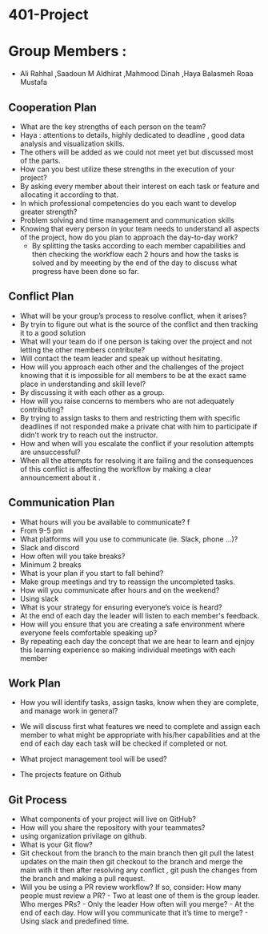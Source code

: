 # 401-Project

# Group Members :
- Ali Rahhal ,Saadoun M Aldhirat ,Mahmood Dinah ,Haya Balasmeh Roaa Mustafa

## Cooperation Plan

- What are the key strengths of each person on the team?
 - Haya : attentions to details, highly dedicated to deadline , good data analysis and visualization skills.
  - The others will be added as we could not meet yet but discussed most of the parts.
- How can you best utilize these strengths in the execution of your project?
 - By asking every member about their interest on each task or feature and allocating it according to that.
- In which professional competencies do you each want to develop greater strength?
 - Problem solving and time management and communication skills
- Knowing that every person in your team needs to understand all aspects of the project, how do you plan to approach the day-to-day work?
  - By splitting the tasks according to each member capabilities and then checking the workflow each 2 hours and how the tasks is solved and by meeeting by the end of the day to discuss what progress have been done so far.

## Conflict Plan

- What will be your group’s process to resolve conflict, when it arises?
 - By tryin to figure out what is the source of the conflict and then tracking it to a good solution
- What will your team do if one person is taking over the project and not letting the other members contribute?
 - Will contact the team leader and speak up without hesitating.
- How will you approach each other and the challenges of the project knowing that it is impossible for all members to be at the exact same place in understanding and skill level?
 - By discussing it with each other as a group.
- How will you raise concerns to members who are not adequately contributing?
 - By trying to assign tasks to them and restricting them with specific deadlines if not responded make a private chat with him to participate if didn't work try to reach out the instructor.
- How and when will you escalate the conflict if your resolution attempts are unsuccessful?
 - When all the attempts for resolving it are failing and the consequences of this conflict is affecting the workflow by making a clear announcement about it .

## Communication Plan

- What hours will you be available to communicate? f
 - From 9-5 pm
- What platforms will you use to communicate (ie. Slack, phone …)?
 - Slack and discord
- How often will you take breaks?
 - Minimum 2 breaks
- What is your plan if you start to fall behind?
 - Make group meetings and try to reassign the uncompleted tasks.
- How will you communicate after hours and on the weekend?
 - Using slack
- What is your strategy for ensuring everyone’s voice is heard?
 - At the end of each day the leader will listen to each member's feedback.
- How will you ensure that you are creating a safe environment where everyone feels comfortable speaking up?
 - By repeating each day the concept that we are hear to learn and ejnjoy this learning experience so making individual meetings with each member

## Work Plan

- How you will identify tasks, assign tasks, know when they are complete, and manage work in general?
 - We will discuss first what features we need to complete and assign each member to what might be appropriate with his/her capabilities and at the end of each day each task will be checked if completed or not.

- What project management tool will be used?
 - The projects feature on Github

## Git Process

- What components of your project will live on GitHub?
- How will you share the repository with your teammates?
 - using organization privilage on github.
- What is your Git flow?
 - Git checkout from the branch to the main branch then git pull the latest updates on the main then git checkout to the branch and merge the main with it then after resolving any conflict , git push the changes from the branch and making a pull request.
- Will you be using a PR review workflow? If so, consider:
        How many people must review a PR?
        - Two at least one of them is the group leader.
        Who merges PRs?
        - Only the leader
        How often will you merge?
        - At the end of each day.
        How will you communicate that it’s time to merge?
        - Using slack and predefined time.
